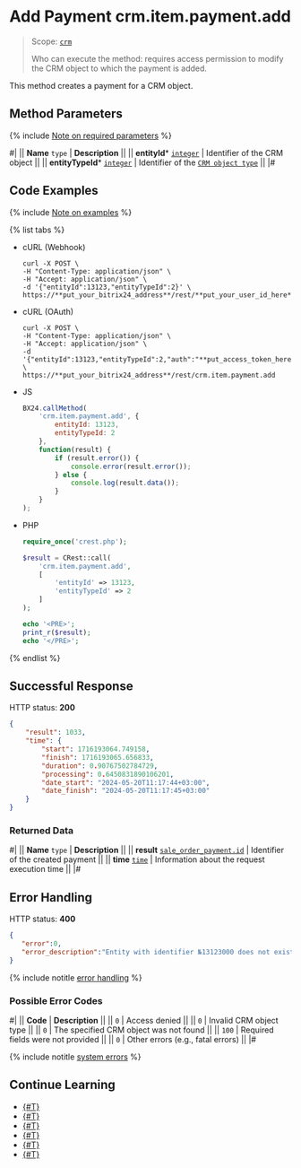 # Add Payment crm.item.payment.add

> Scope: [`crm`](../../../scopes/permissions.md)
>
> Who can execute the method: requires access permission to modify the CRM object to which the payment is added.

This method creates a payment for a CRM object.

## Method Parameters

{% include [Note on required parameters](../../../../_includes/required.md) %}

#|
|| **Name**
`type` | **Description** ||
|| **entityId***
[`integer`](../../../../api-reference/data-types.md) | Identifier of the CRM object ||
|| **entityTypeId***
[`integer`](../../../../api-reference/data-types.md) | Identifier of the [`CRM object type`](../../data-types.md#object_type) ||
|#

## Code Examples

{% include [Note on examples](../../../../_includes/examples.md) %}

{% list tabs %}

- cURL (Webhook)

    ```http
    curl -X POST \
    -H "Content-Type: application/json" \
    -H "Accept: application/json" \
    -d '{"entityId":13123,"entityTypeId":2}' \
    https://**put_your_bitrix24_address**/rest/**put_your_user_id_here**/**put_your_webhook_here**/crm.item.payment.add
    ```

- cURL (OAuth) 

    ```http
    curl -X POST \
    -H "Content-Type: application/json" \
    -H "Accept: application/json" \
    -d '{"entityId":13123,"entityTypeId":2,"auth":"**put_access_token_here**"}' \
    https://**put_your_bitrix24_address**/rest/crm.item.payment.add
    ```

- JS

    ```js
    BX24.callMethod(
        'crm.item.payment.add', {
            entityId: 13123,
            entityTypeId: 2
        },
        function(result) {
            if (result.error()) {
                console.error(result.error());
            } else {
                console.log(result.data());
            }
        }
    );
    ```

- PHP

    ```php
    require_once('crest.php');

    $result = CRest::call(
        'crm.item.payment.add',
        [
            'entityId' => 13123,
            'entityTypeId' => 2
        ]
    );

    echo '<PRE>';
    print_r($result);
    echo '</PRE>';
    ```

{% endlist %}

## Successful Response

HTTP status: **200**

```json
{
    "result": 1033,
    "time": {
        "start": 1716193064.749158,
        "finish": 1716193065.656833,
        "duration": 0.90767502784729,
        "processing": 0.6450831890106201,
        "date_start": "2024-05-20T11:17:44+03:00",
        "date_finish": "2024-05-20T11:17:45+03:00"
    }
}
```

### Returned Data

#|
|| **Name**
`type` | **Description** ||
|| **result**
[`sale_order_payment.id`](../../../sale/data-types.md#sale_order_payment) | Identifier of the created payment ||
|| **time**
[`time`](../../../../api-reference/data-types.md) | Information about the request execution time ||
|#

## Error Handling

HTTP status: **400**

```json
{
   "error":0,
   "error_description":"Entity with identifier №13123000 does not exist"
}
```

{% include notitle [error handling](../../../../_includes/error-info.md) %}

### Possible Error Codes

#|
|| **Code** | **Description** ||
|| `0` | Access denied ||
|| `0` | Invalid CRM object type ||
|| `0` | The specified CRM object was not found ||
|| `100` | Required fields were not provided ||
|| `0` | Other errors (e.g., fatal errors) ||
|#

{% include notitle [system errors](../../../../_includes/system-errors.md) %}

## Continue Learning

- [{#T}](./crm-item-payment-delete.md)
- [{#T}](./crm-item-payment-get.md)
- [{#T}](./crm-item-payment-list.md)
- [{#T}](./crm-item-payment-pay.md)
- [{#T}](./crm-item-payment-unpay.md)
- [{#T}](./crm-item-payment-update.md)